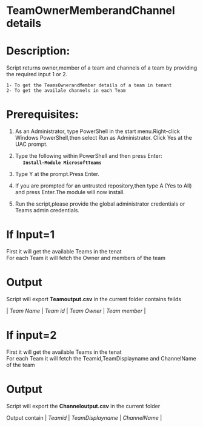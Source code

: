 # TeamOwnerMemberandChannel details

# Description:
Script returns owner,member of a team and channels of a team by providing the required input 1 or 2.

	1- To get the TeamsOwnerandMember details of a team in tenant
	2- To get the availale channels in each Team

# Prerequisites:

1. As an Administrator, type PowerShell in the start menu.Right-click Windows PowerShell,then select Run as Administrator.
Click Yes at the UAC prompt.

2. Type the following within PowerShell and then press Enter:\
&nbsp;&nbsp;&nbsp;&nbsp;&nbsp;**`Install-Module MicrosoftTeams`**
    
3. Type Y at the prompt.Press Enter.

4. If you are prompted for an untrusted repository,then type A (Yes to All) and press Enter.The module will now install. 
5. Run the script,please provide the global administrator credentials or Teams admin credentials.

# If Input=1

First it will get the available Teams in the tenat\
For each Team it will fetch the Owner and members of the team

# Output

Script will export **Teamoutput.csv** in the current folder contains feilds

| _Team Name_ | _Team id_ | _Team Owner_ | _Team member_ |

# If input=2

First it will get the available Teams in the tenat\
For each Team it will fetch the Teamid,TeamDisplayname and ChannelName of the team

# Output

Script will export the **Channeloutput.csv** in the current folder

Output contain | _Teamid_ | _TeamDisplayname_ | _ChannelName_ |
